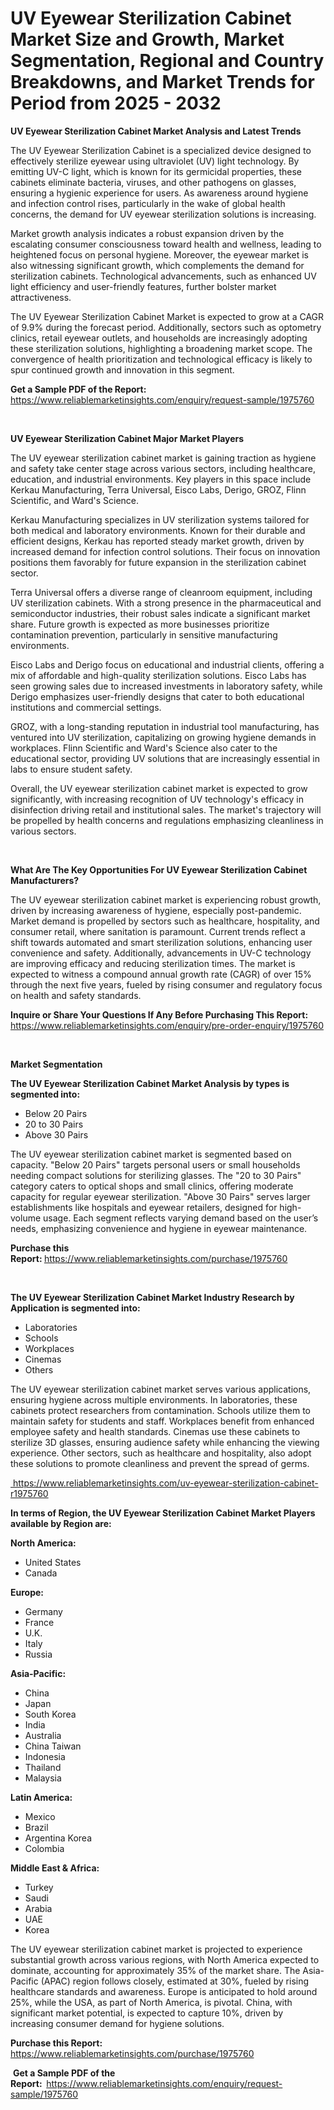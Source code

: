 <p><h1>UV Eyewear Sterilization Cabinet Market Size and Growth, Market Segmentation, Regional and Country Breakdowns, and Market Trends for Period from 2025 -  2032</h1></p><p><strong>UV Eyewear Sterilization Cabinet Market Analysis and Latest Trends</strong></p>
<p><p>The UV Eyewear Sterilization Cabinet is a specialized device designed to effectively sterilize eyewear using ultraviolet (UV) light technology. By emitting UV-C light, which is known for its germicidal properties, these cabinets eliminate bacteria, viruses, and other pathogens on glasses, ensuring a hygienic experience for users. As awareness around hygiene and infection control rises, particularly in the wake of global health concerns, the demand for UV eyewear sterilization solutions is increasing.</p><p>Market growth analysis indicates a robust expansion driven by the escalating consumer consciousness toward health and wellness, leading to heightened focus on personal hygiene. Moreover, the eyewear market is also witnessing significant growth, which complements the demand for sterilization cabinets. Technological advancements, such as enhanced UV light efficiency and user-friendly features, further bolster market attractiveness.</p><p>The UV Eyewear Sterilization Cabinet Market is expected to grow at a CAGR of 9.9% during the forecast period. Additionally, sectors such as optometry clinics, retail eyewear outlets, and households are increasingly adopting these sterilization solutions, highlighting a broadening market scope. The convergence of health prioritization and technological efficacy is likely to spur continued growth and innovation in this segment.</p></p>
<p><strong>Get a Sample PDF of the Report:&nbsp;</strong> <a href="https://www.reliablemarketinsights.com/enquiry/request-sample/1975760?utm_campaign=3167&utm_medium=2&utm_source=Github&utm_content=ia&utm_term=12042025&utm_id=uv-eyewear-sterilization-cabinet">https://www.reliablemarketinsights.com/enquiry/request-sample/1975760</a></p>
<p>&nbsp;</p>
<p><strong>UV Eyewear Sterilization Cabinet Major Market Players</strong></p>
<p><p>The UV eyewear sterilization cabinet market is gaining traction as hygiene and safety take center stage across various sectors, including healthcare, education, and industrial environments. Key players in this space include Kerkau Manufacturing, Terra Universal, Eisco Labs, Derigo, GROZ, Flinn Scientific, and Ward's Science.</p><p>Kerkau Manufacturing specializes in UV sterilization systems tailored for both medical and laboratory environments. Known for their durable and efficient designs, Kerkau has reported steady market growth, driven by increased demand for infection control solutions. Their focus on innovation positions them favorably for future expansion in the sterilization cabinet sector.</p><p>Terra Universal offers a diverse range of cleanroom equipment, including UV sterilization cabinets. With a strong presence in the pharmaceutical and semiconductor industries, their robust sales indicate a significant market share. Future growth is expected as more businesses prioritize contamination prevention, particularly in sensitive manufacturing environments.</p><p>Eisco Labs and Derigo focus on educational and industrial clients, offering a mix of affordable and high-quality sterilization solutions. Eisco Labs has seen growing sales due to increased investments in laboratory safety, while Derigo emphasizes user-friendly designs that cater to both educational institutions and commercial settings.</p><p>GROZ, with a long-standing reputation in industrial tool manufacturing, has ventured into UV sterilization, capitalizing on growing hygiene demands in workplaces. Flinn Scientific and Ward's Science also cater to the educational sector, providing UV solutions that are increasingly essential in labs to ensure student safety.</p><p>Overall, the UV eyewear sterilization cabinet market is expected to grow significantly, with increasing recognition of UV technology's efficacy in disinfection driving retail and institutional sales. The market's trajectory will be propelled by health concerns and regulations emphasizing cleanliness in various sectors.</p></p>
<p>&nbsp;</p>
<p><strong>What Are The Key Opportunities For UV Eyewear Sterilization Cabinet Manufacturers?</strong></p>
<p><p>The UV eyewear sterilization cabinet market is experiencing robust growth, driven by increasing awareness of hygiene, especially post-pandemic. Market demand is propelled by sectors such as healthcare, hospitality, and consumer retail, where sanitation is paramount. Current trends reflect a shift towards automated and smart sterilization solutions, enhancing user convenience and safety. Additionally, advancements in UV-C technology are improving efficacy and reducing sterilization times. The market is expected to witness a compound annual growth rate (CAGR) of over 15% through the next five years, fueled by rising consumer and regulatory focus on health and safety standards.</p></p>
<p><strong>Inquire or Share Your Questions If Any Before Purchasing This Report:</strong> <a href="https://www.reliablemarketinsights.com/enquiry/pre-order-enquiry/1975760?utm_campaign=3167&utm_medium=2&utm_source=Github&utm_content=ia&utm_term=12042025&utm_id=uv-eyewear-sterilization-cabinet">https://www.reliablemarketinsights.com/enquiry/pre-order-enquiry/1975760</a></p>
<p>&nbsp;</p>
<p><strong>Market Segmentation</strong></p>
<p><strong>The UV Eyewear Sterilization Cabinet Market Analysis by types is segmented into:</strong></p>
<p><ul><li>Below 20 Pairs</li><li>20 to 30 Pairs</li><li>Above 30 Pairs</li></ul></p>
<p><p>The UV eyewear sterilization cabinet market is segmented based on capacity. "Below 20 Pairs" targets personal users or small households needing compact solutions for sterilizing glasses. The "20 to 30 Pairs" category caters to optical shops and small clinics, offering moderate capacity for regular eyewear sterilization. "Above 30 Pairs" serves larger establishments like hospitals and eyewear retailers, designed for high-volume usage. Each segment reflects varying demand based on the user’s needs, emphasizing convenience and hygiene in eyewear maintenance.</p></p>
<p><strong>Purchase this Report:&nbsp;</strong><a href="https://www.reliablemarketinsights.com/purchase/1975760?utm_campaign=3167&utm_medium=2&utm_source=Github&utm_content=ia&utm_term=12042025&utm_id=uv-eyewear-sterilization-cabinet">https://www.reliablemarketinsights.com/purchase/1975760</a></p>
<p>&nbsp;</p>
<p><strong>The UV Eyewear Sterilization Cabinet Market Industry Research by Application is segmented into:</strong></p>
<p><ul><li>Laboratories</li><li>Schools</li><li>Workplaces</li><li>Cinemas</li><li>Others</li></ul></p>
<p><p>The UV eyewear sterilization cabinet market serves various applications, ensuring hygiene across multiple environments. In laboratories, these cabinets protect researchers from contamination. Schools utilize them to maintain safety for students and staff. Workplaces benefit from enhanced employee safety and health standards. Cinemas use these cabinets to sterilize 3D glasses, ensuring audience safety while enhancing the viewing experience. Other sectors, such as healthcare and hospitality, also adopt these solutions to promote cleanliness and prevent the spread of germs.</p></p>
<p><a href="https://www.reliablemarketinsights.com/uv-eyewear-sterilization-cabinet-r1975760?utm_campaign=3167&utm_medium=2&utm_source=Github&utm_content=ia&utm_term=12042025&utm_id=uv-eyewear-sterilization-cabinet">&nbsp;https://www.reliablemarketinsights.com/uv-eyewear-sterilization-cabinet-r1975760</a></p>
<p><strong>In terms of Region, the UV Eyewear Sterilization Cabinet Market Players available by Region are:</strong></p>
<p>
    <p> <strong> North America: </strong>
        <ul>
            <li>United States</li>
            <li>Canada</li>
        </ul>
        </p> 
    <p> <strong> Europe: </strong>
        <ul>
            <li>Germany</li>
            <li>France</li>
            <li>U.K.</li>
            <li>Italy</li>
            <li>Russia</li>
        </ul>
        </p> 
    <p> <strong> Asia-Pacific: </strong>
        <ul>
            <li>China</li>
            <li>Japan</li>
            <li>South Korea</li>
            <li>India</li>
            <li>Australia</li>
            <li>China Taiwan</li>
            <li>Indonesia</li>
            <li>Thailand</li>
            <li>Malaysia</li>
        </ul>
        </p> 
    <p> <strong> Latin America: </strong>
        <ul>
            <li>Mexico</li>
            <li>Brazil</li>
            <li>Argentina Korea</li>
            <li>Colombia</li>
        </ul>
        </p> 
    <p> <strong> Middle East & Africa: </strong>
        <ul>
            <li>Turkey</li>
            <li>Saudi</li>
            <li>Arabia</li>
            <li>UAE</li>
            <li>Korea</li>
        </ul>
    </p>
    </p>
<p><p>The UV eyewear sterilization cabinet market is projected to experience substantial growth across various regions, with North America expected to dominate, accounting for approximately 35% of the market share. The Asia-Pacific (APAC) region follows closely, estimated at 30%, fueled by rising healthcare standards and awareness. Europe is anticipated to hold around 25%, while the USA, as part of North America, is pivotal. China, with significant market potential, is expected to capture 10%, driven by increasing consumer demand for hygiene solutions.</p></p>
<p><strong>Purchase this Report: </strong><a href="https://www.reliablemarketinsights.com/purchase/1975760?utm_campaign=3167&utm_medium=2&utm_source=Github&utm_content=ia&utm_term=12042025&utm_id=uv-eyewear-sterilization-cabinet">https://www.reliablemarketinsights.com/purchase/1975760</a></p>
<p>&nbsp;<strong>Get a Sample PDF of the Report:&nbsp;&nbsp;</strong><a href="https://www.reliablemarketinsights.com/enquiry/request-sample/1975760?utm_campaign=3167&utm_medium=2&utm_source=Github&utm_content=ia&utm_term=12042025&utm_id=uv-eyewear-sterilization-cabinet">https://www.reliablemarketinsights.com/enquiry/request-sample/1975760</a></p>
<p><strong></strong></p>
<p><p></p><p></p><p></p></p>